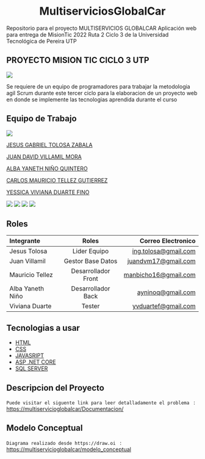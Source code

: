 <h1 align="center"> MultiserviciosGlobalCar </h1>

Repositorio para el proyecto MULTISERVICIOS GLOBALCAR Aplicación web para entrega de MisionTic 2022 Ruta 2 Ciclo 3 de la Universidad Tecnológica de Pereira UTP

##  PROYECTO MISION TIC CICLO 3 UTP


![](https://talentodigital.mintic.gov.co/734/articles-159479_img_recuadro.jpg)

Se requiere de un equipo de programadores para trabajar la metodologia agil Scrum durante este tercer ciclo para la elaboracion de un proyecto web en donde se implemente las tecnologias aprendida durante el curso



## Equipo de Trabajo
![](https://talentodigital.mintic.gov.co/734/channels-633_logo_talento_digital.svg)

[JESUS GABRIEL TOLOSA ZABALA](https://github.com/gabotolosa)

[JUAN DAVID VILLAMIL MORA](https://github.com/judavimo17)

[ALBA YANETH NIÑO QUINTERO](https://github.com/albanino)

[CARLOS MAURICIO TELLEZ GUTIERREZ](https://github.com/manbicho)

[YESSICA VIVIANA DUARTE FINO](https://github.com/vivdu)

![](https://img.shields.io/github/tag/pandao/editor.md.svg) ![](https://img.shields.io/github/release/pandao/editor.md.svg) ![](https://img.shields.io/github/issues/pandao/editor.md.svg) ![](https://img.shields.io/bower/v/editor.md.svg)


## Roles 
| Integrante  | Roles  | Correo Electronico |
| :------------ |:---------------:| -----:|                    
|Jesus Tolosa  | Lider Equipo | ing.tolosa@gmail.com
|Juan Villamil  | Gestor Base Datos |juandvm17@gmail.com
|Mauricio Tellez | Desarrollador Front|manbicho16@gmail.com
|Alba Yaneth Niño | Desarrollador Back |ayninoq@gmail.com
|Viviana Duarte | Tester |yvduartef@gmail.com

## Tecnologias a usar

- [HTML](https://lenguajehtml.com/html/)
- [CSS](https://lenguajecss.com/)
- [JAVASRIPT](https://www.javascript.com/)
- [ASP .NET CORE](https://docs.microsoft.com/es-es/dotnet/welcome)
- [SQL SERVER](https://www.microsoft.com/es-es/sql-server/sql-server-downloads)

## Descripcion del Proyecto 

`Puede visitar el siguente link para leer detalladamente el problema ` :[ https://multiservicioglobalcar/Documentacion/](https://github.com/Proyecto-Imaster-Ciclo-3/MultiserviciosGlobalCar/blob/main/Documentacion.md)


## Modelo Conceptual 
`Diagrama realizado desde https://draw.oi ` : [https://multiservicioglobalcar/modelo_conceptual](https://viewer.diagrams.net/index.html?tags=%7B%7D&highlight=0000ff&edit=_blank&layers=1&nav=1&title=Diagrama%20sin%20t%C3%ADtulo.drawio#R7Vpbc%2Bo2EP41PB7GF2ycx4RA%2BpCcMEPbnJ4XRtjCViNbriwCnF%2FflS2DLZuEUC7NJMwk8a4ulvb7drXa0LEH8eqOozR6YAGmHcsIVh37tmNZpun04Y%2FUrAuN27MLRchJoDptFRPyCyulobQLEuCs1lEwRgVJ60qfJQn2RU2HOGfLerc5o%2FW3pijEDcXER7SpfSKBiAqtZ%2FW3%2Bt8wCaPyzaZ7VbTEqOysdpJFKGDLisoeduwBZ0wUT%2FFqgKk0XmmXYtxoR%2BtmYRwnomUAm%2F0t7WEZFM0Ak7xDx3Ip9L0ZJoKINUihlOBvx7LB4LXHFxwRf0GZWnym7DgP5oWmXMefoTt%2BMu%2FEz%2F4%2F5s87i%2Fe%2F38bfrM3%2BNuvOxLq0abYkMUUJSDdzloiJajFB9iNCg3u0Zgu5p0wg%2F7mUbiLGyS%2Foj6jqDM1cKMp4cs1zQumAUcbz99jz%2FFMbOZEzQqvszXEGY8elAU1N9YBWtY73KBNK4TNKUZqRWb5uqYkRD0lyw4RgsVKVuxztWFS%2B9WLxZl%2FJlX6jkQGfHBNp7hfMBV7thN6sGPwOsxgLDvgaaoBtKw4qJ7T7Sl5uKW0aShdV6VwqkYI%2F3My9ZRo8KJRLUXHvKDz0KYFd4oNo6H7R8N00PAHdTPfj0A1nKfYJogRQPYhz%2FS%2FOXYJz%2FY8b4SLgGqAE2B7CN%2B%2BLb%2F%2BHGOd8IMJlmL8QnxyW2l198e0SfHO8y%2FGtcfdoJUZ5Y3tBdIFLUloaPSKUysd4FcrrYjcjYZJ1BUdJljIukCAs6fqITyVikYhLOqSMQA7Ihy9grUzpNEYYhsqXM8HZMy5bEpaTUdqewK3uXnrMmGVEvgmaZwrWTYdrCkuCBsFS0CIl%2BTIF5XLyZyz8SNGgCrN7HJh7jnaOeU2Yr1pQ9t4P8p6omkdCVbDlFC3R%2BpMC6%2Br%2B6zlN%2F7VakHWcUyFrv40sifPySBUxpbolcQivpWQGv%2BGOlk4hYMNjilkKo63RZEHE9AElU9PyVvDTTZPwRD6jXzdOGRr3tG3vpLYdsAScYeFLrk%2BfGH%2FG%2FDym1rLs3r6WvjqZoZ1TGDrECeYyHx%2BNFpROR4wGYOGTW9fu1c3rtgR%2F76zB333bujgJrmWdVQZTirKM%2BHVTc7ZIAhzsiKxgGb7%2BIRu7Tin%2BpUbmwm2ZqRXSWknFMnDQKN5qtoalsgX38SubVFuChDPE4pV%2Bbjt2FWyctvCtdBxTOAdf6sttA0y9YSwPxgo1LO34sDXMi22qUdWysTaR5WourLtmYYfGRDl%2FNtv%2BD5TqNyj18Hg7vH8E3eDx%2B2A4%2Fv2P6%2FsGy8CpxK4UoJovKFWFfxXGWWWZtXot0fODmASBbGymCEfw8M2%2FNdb1eFohke22sKh3siTAO6GHW6%2BVtTeeb3aN%2FJK08X2ja7v2G%2F6fS2PMCZhBglMoV0T8qDwXk%2FWUtJ1JCuuKoM9zgeDSb6fNmYKLocUEwz0suNh6Fc48c3C5ujibgW%2BmVWXzN6NrGNYhdN6fhm%2FSy7sovXZlje%2Bll57oO73z0qs8gy9Jr3qgtJy3iKVColkLicWwnTHxiPHP25Og1ari%2BQmq3831nOjDELRZrMngvmj4LE5lYrQjq6rQc98Eq5Ec7UyjlhEReJKinCZLjtJX7wTeK05whPxLL6%2B1VlHNFqbp6fbRErAyhFQgEwRLrIxF0rFcFEuDJbMs3VjgMwOonyWO0QSwLYE%2BHX7NKlrucrJOA28DW6IvFHUUTS3gtv631j4rjM2CXdUNPztg%2Bglpn87tQNx%2BJ644GLffLLSH%2FwI%3D)
